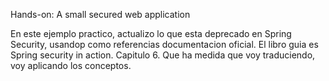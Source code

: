 Hands-on: A small
secured web application

En este ejemplo practico, actualizo lo que esta deprecado en Spring Security, usandop como referencias documentacion oficial. El libro guia es Spring security in action. Capitulo 6. Que ha medida que voy traduciendo, voy aplicando los conceptos.
